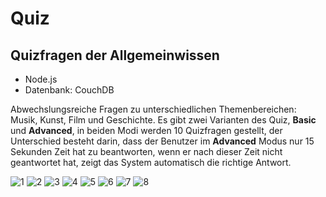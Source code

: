 # Quiz

## Quizfragen der Allgemeinwissen


* Node.js
* Datenbank: CouchDB

Abwechslungsreiche Fragen zu unterschiedlichen Themenbereichen: Musik, Kunst, Film und Geschichte. 
Es gibt zwei Varianten des Quiz, **Basic** und **Advanced**, in beiden Modi werden 10 Quizfragen gestellt, der Unterschied besteht darin, 
dass der Benutzer im **Advanced** Modus nur 15 Sekunden Zeit hat zu beantworten, wenn er nach dieser Zeit nicht geantwortet hat, zeigt 
das System automatisch die richtige Antwort.

![1](https://user-images.githubusercontent.com/81353824/114171766-09b36400-9935-11eb-9e48-e626c2fe96aa.png)
![2](https://user-images.githubusercontent.com/81353824/114171769-0ae49100-9935-11eb-929b-0f89d80d4b5d.png)
![3](https://user-images.githubusercontent.com/81353824/114171771-0b7d2780-9935-11eb-82dc-f40a1a07c307.png)
![4](https://user-images.githubusercontent.com/81353824/114171775-0b7d2780-9935-11eb-84e2-c395003f92c3.png)
![5](https://user-images.githubusercontent.com/81353824/114171778-0c15be00-9935-11eb-9d03-0650e3f9a9d9.png)
![6](https://user-images.githubusercontent.com/81353824/114171780-0cae5480-9935-11eb-86d8-966a610a4a9f.png)
![7](https://user-images.githubusercontent.com/81353824/114171784-0cae5480-9935-11eb-9df2-1045968c3b8c.png)
![8](https://user-images.githubusercontent.com/81353824/114171795-12a43580-9935-11eb-9ae6-56cff03a5dc1.png)


